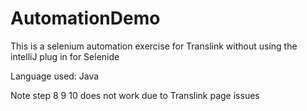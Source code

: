 # AutomationDemo
This is a selenium automation exercise for Translink without using the intelliJ plug in for Selenide

Language used: Java

Note step 8 9 10 does not work due to Translink page issues
